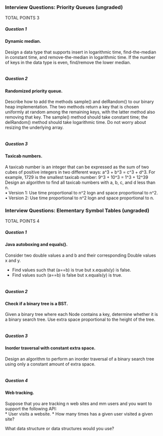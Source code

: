 ### Interview Questions: Priority Queues (ungraded)
TOTAL POINTS 3
##### Question 1
#### Dynamic median. <br />
Design a data type that supports insert in logarithmic time, find-the-median in constant time, and remove-the-median in logarithmic time. 
If the number of keys in the data type is even, find/remove the lower median.<br /><br />

##### Question 2
#### Randomized priority queue. <br />
Describe how to add the methods sample() and delRandom() to our binary heap implementation. The two methods return a key that is chosen uniformly at random among 
the remaining keys, with the latter method also removing that key. The sample() method should take constant time; the delRandom() method should take logarithmic time. 
Do not worry about resizing the underlying array. <br /><br />
##### Question 3
#### Taxicab numbers. <br />
A taxicab number is an integer that can be expressed as the sum of two cubes of positive integers in two different ways: a^3 + b^3 = c^3 + d^3. For example, 1729 is the smallest taxicab number: 9^3 + 10^3 = 1^3 + 12^39
 Design an algorithm to find all taxicab numbers with a, b, c, and d less than n. <br />
•	Version 1: Use time proportional to n^2 logn and space proportional to n^2. <br />
•	Version 2: Use time proportional to n^2 logn and space proportional to n.

### Interview Questions: Elementary Symbol Tables (ungraded)
TOTAL POINTS 4
##### Question 1
#### Java autoboxing and equals(). <br/>
Consider two double values a and b and their corresponding Double values x and y. <br/>
 * Find values such that (a==b) is true but x.equals(y) is false. <br/>
 * Find values such (a==b) is false but x.equals(y) is true. <br/><br/>

##### Question 2
#### Check if a binary tree is a BST. <br/>
Given a binary tree where each Node contains a key, determine whether it is a binary search tree. Use extra space proportional to the height of the tree. <br/><br/>

##### Question 3
#### Inorder traversal with constant extra space. <br/>
Design an algorithm to perform an inorder traversal of a binary search tree using only a constant amount of extra space. <br/><br/>

##### Question 4
#### Web tracking. <br/>
Suppose that you are tracking n web sites and mm users and you want to support the following API: <br/>
	* User visits a website.
	* How many times has a given user visited a given site?
 
What data structure or data structures would you use?

